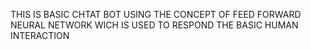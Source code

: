THIS IS BASIC CHTAT BOT USING THE CONCEPT OF FEED FORWARD NEURAL NETWORK WICH IS USED TO RESPOND THE BASIC HUMAN INTERACTION
